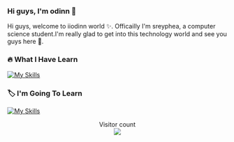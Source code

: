 ### Hi guys, I'm odinn 🌱
Hi guys, welcome to iiodinn world ✨.
Officailly I'm sreyphea, a computer science student.I'm really glad to get into this technology world and see you guys here 🐾.
<!-- <a href=#><img src="contributions.svg"></a> -->
### 🔥 What I Have Learn 
[![My Skills](https://skillicons.dev/icons?i=html,css,js,react,next,typescript,figma,java,spring,postgres,mongo,git,postman)](https://skillicons.dev)
### 🏷️ I'm Going To Learn 
[![My Skills](https://skillicons.dev/icons?i=flutter,linux,docker,py,django)](https://skillicons.dev)
<p align="center"> 
  Visitor count<br>
  <img src="https://profile-counter.glitch.me/sreypheasin/count.svg" />
</p>



